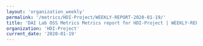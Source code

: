 ```yaml
---
layout: 'organization_weekly'
permalink: '/metrics/HDI-Project/WEEKLY-REPORT-2020-01-19/'
title: 'DAI Lab OSS Metrics Metrics report for HDI-Project | WEEKLY-REPORT-2020-01-19'
organization: 'HDI-Project'
current_date: '2020-01-19'
---
```

